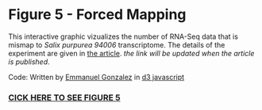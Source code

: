 Figure 5 - Forced Mapping
=========================

This interactive graphic vizualizes the number of RNA-Seq data that is mismap to <i>Salix purpurea 94006</i> transcriptome. The details of the experiment are given in <a href="http://www.google.com">the article</a>. <i> the link will be updated when the article is published</i>.

Code:
Written by <a href="http://www.transcriptomics.org">Emmanuel Gonzalez</a> in <a href="http://bl.ocks.org/mbostock/4062006">d3 javascript</a>

<h3><a href="http://htmlpreview.github.io/?https://github.com/gonzalezem/figure5/blob/master/index.html">CICK HERE TO SEE FIGURE 5</a></h3>
